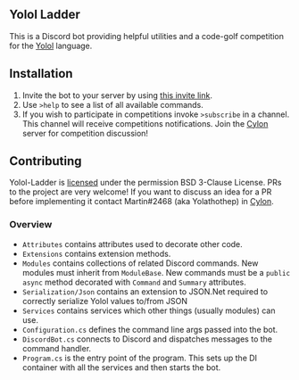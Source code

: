## Yolol Ladder

This is a Discord bot providing helpful utilities and a code-golf competition for the [Yolol](https://wiki.starbasegame.com/index.php/YOLOL) language.

## Installation

1. Invite the bot to your server by using [this invite link](https://discordapp.com/api/oauth2/authorize?client_id=700054559170756719&permissions=18496&scope=bot).
2. Use `>help` to see a list of all available commands.
3. If you wish to participate in competitions invoke `>subscribe` in a channel. This channel will receive competitions notifications. Join the [Cylon](https://discord.gg/QDam5EV) server for competition discussion!

## Contributing

Yolol-Ladder is [licensed](License.md) under the permission BSD 3-Clause License. PRs to the project are very welcome! If you want to discuss an idea for a PR before implementing it contact Martin#2468 (aka Yolathothep) in [Cylon](https://discord.gg/QDam5EV).

### Overview

 - `Attributes` contains attributes used to decorate other code.
 - `Extensions` contains extension methods.
 - `Modules` contains collections of related Discord commands. New modules must inherit from `ModuleBase`. New commands must be a `public async` method decorated with `Command` and `Summary` attributes.
 - `Serialization/Json` contains an extension to JSON.Net required to correctly serialize Yolol values to/from JSON
 - `Services` contains services which other things (usually modules) can use.
 - `Configuration.cs` defines the command line args passed into the bot.
 - `DiscordBot.cs` connects to Discord and dispatches messages to the command handler.
 - `Program.cs` is the entry point of the program. This sets up the DI container with all the services and then starts the bot.